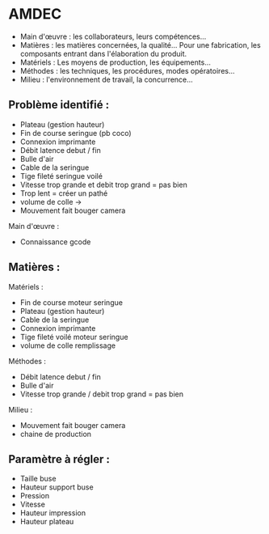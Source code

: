 # AMDEC

- Main d'œuvre : les collaborateurs, leurs compétences...
- Matières : les matières concernées, la qualité... Pour une fabrication, les composants entrant dans l'élaboration du produit.
- Matériels : Les moyens de production, les équipements...
- Méthodes : les techniques, les procédures, modes opératoires...
- Milieu : l'environnement de travail, la concurrence...

## Problème identifié :

- Plateau (gestion hauteur)
- Fin de course seringue (pb coco)
- Connexion imprimante
- Débit latence debut / fin
- Bulle d'air
- Cable de la seringue
- Tige fileté seringue voilé
- Vitesse trop grande et debit trop grand = pas bien
- Trop lent = créer un pathé
- volume de colle ->
- Mouvement fait bouger camera



Main d'œuvre :
- Connaissance gcode

Matières :
-

Matériels :
- Fin de course moteur seringue
- Plateau (gestion hauteur)
- Cable de la seringue
- Connexion imprimante
- Tige fileté voilé moteur seringue
- volume de colle remplissage

Méthodes :
- Débit latence debut / fin
- Bulle d'air
- Vitesse trop grande  / debit trop grand = pas bien

Milieu :
- Mouvement fait bouger camera
- chaine de production


## Paramètre à régler :

- Taille buse
- Hauteur support buse
- Pression
- Vitesse
- Hauteur impression
- Hauteur plateau






